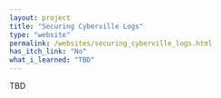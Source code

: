 ```yaml
---
layout: project
title: "Securing Cyberville Logs"
type: "website"
permalink: /websites/securing_cyberville_logs.html
has_itch_link: "No"
what_i_learned: "TBD"
---
```

TBD